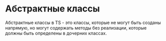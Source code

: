 
# Абстрактные классы
Абстрактные классы в TS - это классы, которые не могут быть созданы напрямую, но могут содержать методы без реализации, которые должны быть определены в дочерних классах.

